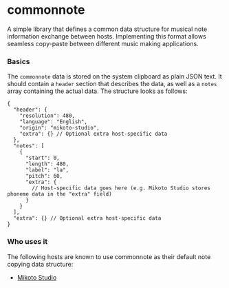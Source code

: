 # commonnote
A simple library that defines a common data structure for musical note information exchange between hosts. Implementing this format allows seamless copy-paste between different music making applications.

### Basics
The `commonnote` data is stored on the system clipboard as plain JSON text. It should contain a `header` section that describes the data, as well as a `notes` array containing the actual data. The structure looks as follows:
```json5
{
  "header": {
    "resolution": 480,
    "language": "English",
    "origin": "mikoto-studio",
    "extra": {} // Optional extra host-specific data
  },
  "notes": [
    {
      "start": 0,
      "length": 480,
      "label": "la",
      "pitch": 60,
      "extra": {
        // Host-specific data goes here (e.g. Mikoto Studio stores phoneme data in the "extra" field)
      }
    }
  ],
  "extra": {} // Optional extra host-specific data
}
```

### Who uses it
The following hosts are known to use commonnote as their default note copying data structure:
- [Mikoto Studio](https://mikoto.studio/)